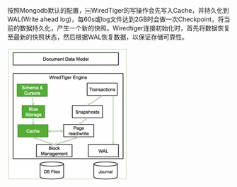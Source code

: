 按照Mongodb默认的配置，￼WiredTiger的写操作会先写入Cache，并持久化到WAL(Write ahead log)，每60s或log文件达到2GB时会做一次Checkpoint，将当前的数据持久化，产生一个新的快照。Wiredtiger连接初始化时，首先将数据恢复至最新的快照状态，然后根据WAL恢复数据，以保证存储可靠性。

![image-20210420210353422](https://raw.githubusercontent.com/VanniAmor/ImgBed/master/image-20210420210353422.png)



